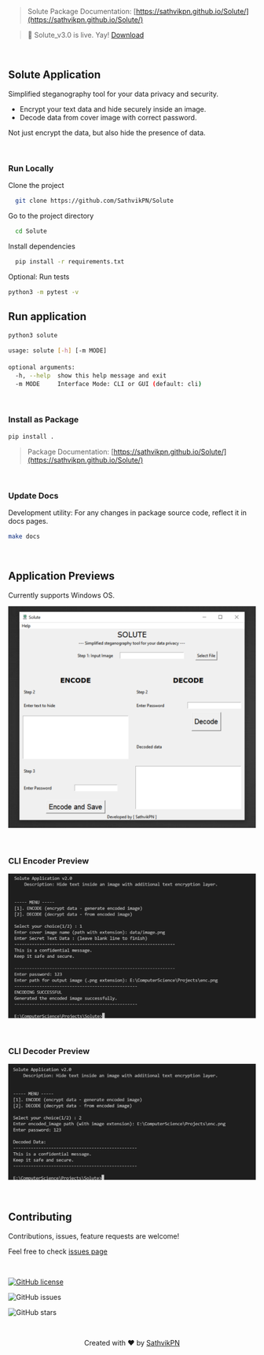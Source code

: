 > Solute Package Documentation: [https://sathvikpn.github.io/Solute/](https://sathvikpn.github.io/Solute/)

> 🚀 Solute_v3.0 is live. Yay! [Download](https://github.com/SathvikPN/Solute/releases/download/v3.0/solute_v3.exe)


&nbsp;

## Solute Application

Simplified steganography tool for your data privacy and security.
- Encrypt your text data and hide securely inside an image.
- Decode data from cover image with correct password.

Not just encrypt the data, but also hide the presence of data.

&nbsp;
&nbsp;


### Run Locally

Clone the project

```bash
  git clone https://github.com/SathvikPN/Solute
```

Go to the project directory

```bash
  cd Solute
```

Install dependencies

```bash
  pip install -r requirements.txt
```

Optional: Run tests
```bash
python3 -m pytest -v
```

## Run application
```bash
python3 solute 
```

```bash
usage: solute [-h] [-m MODE]

optional arguments:
  -h, --help  show this help message and exit
  -m MODE     Interface Mode: CLI or GUI (default: cli)
```

&nbsp;

### Install as Package

```bash
pip install .
```
> Package Documentation: [https://sathvikpn.github.io/Solute/](https://sathvikpn.github.io/Solute/)

&nbsp;

### Update Docs
Development utility: For any changes in package source code, reflect it in docs pages.
```bash
make docs
```

&nbsp;
&nbsp;


## Application Previews

Currently supports Windows OS.

![Desktop version](assets/solute_GUI_preview.png)

&nbsp;

### CLI Encoder Preview

![CLI Encoder](assets/cli_encoder_preview.png)

&nbsp;

### CLI Decoder Preview

![CLI Decoder](assets/cli_decoder_preview.png)

&nbsp;

## Contributing

Contributions, issues, feature requests are welcome!

Feel free to check [issues page](https://github.com/SathvikPN/Steganography-application/issues)


&nbsp;

[![GitHub license](https://img.shields.io/github/license/SathvikPN/Solute?style=flat-square)](https://github.com/SathvikPN/Solute/blob/main/LICENSE)

![GitHub issues](https://img.shields.io/github/issues/SathvikPN/Solute?style=flat-square)

![GitHub stars](https://img.shields.io/github/stars/SathvikPN/Solute?style=social)


&nbsp;

<p align="center">Created with ❤ by <a href="https://www.linkedin.com/in/sathvik-p-n/">SathvikPN</a></p>


